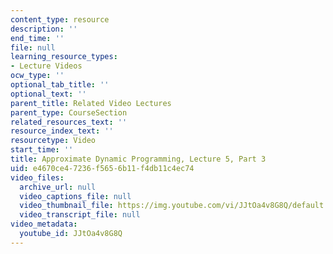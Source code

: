 ```yaml
---
content_type: resource
description: ''
end_time: ''
file: null
learning_resource_types:
- Lecture Videos
ocw_type: ''
optional_tab_title: ''
optional_text: ''
parent_title: Related Video Lectures
parent_type: CourseSection
related_resources_text: ''
resource_index_text: ''
resourcetype: Video
start_time: ''
title: Approximate Dynamic Programming, Lecture 5, Part 3
uid: e4670ce4-7236-f565-6b11-f4db11c4ec74
video_files:
  archive_url: null
  video_captions_file: null
  video_thumbnail_file: https://img.youtube.com/vi/JJtOa4v8G8Q/default.jpg
  video_transcript_file: null
video_metadata:
  youtube_id: JJtOa4v8G8Q
---
```

